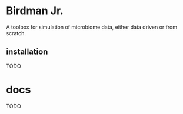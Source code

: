 # Birdman Jr.

A toolbox for simulation of microbiome data, either data driven or from scratch. 

## installation

TODO

# docs

TODO